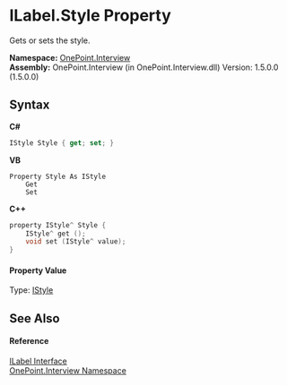 # ILabel.Style Property 
 

Gets or sets the style.

**Namespace:**&nbsp;<a href="N_OnePoint_Interview">OnePoint.Interview</a><br />**Assembly:**&nbsp;OnePoint.Interview (in OnePoint.Interview.dll) Version: 1.5.0.0 (1.5.0.0)

## Syntax

**C#**<br />
``` C#
IStyle Style { get; set; }
```

**VB**<br />
``` VB
Property Style As IStyle
	Get
	Set
```

**C++**<br />
``` C++
property IStyle^ Style {
	IStyle^ get ();
	void set (IStyle^ value);
}
```


#### Property Value
Type: <a href="T_OnePoint_Interview_IStyle">IStyle</a>

## See Also


#### Reference
<a href="T_OnePoint_Interview_ILabel">ILabel Interface</a><br /><a href="N_OnePoint_Interview">OnePoint.Interview Namespace</a><br />